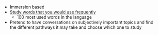 - Immersion based
- [Study words that you would use frequently](https://youtu.be/ZFyPMRzPNTE?t=545)
	- 100 most used words in the language
- Pretend to have conversations on subjectively important topics and find the different pathways it may take and choose which one to study